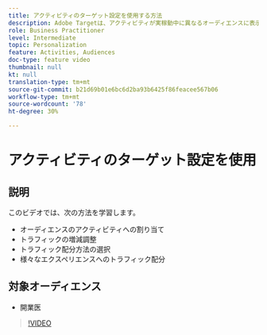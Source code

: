 ```yaml
---
title: アクティビティのターゲット設定を使用する方法
description: Adobe Targetは、アクティビティが実稼動中に異なるオーディエンスに表示されるエクスペリエンスを制御するための様々なレバーを提供します。 オーディエンスとトラフィックの配分を使用して、誰に何を表示するかを制御する方法を説明します。
role: Business Practitioner
level: Intermediate
topic: Personalization
feature: Activities, Audiences
doc-type: feature video
thumbnail: null
kt: null
translation-type: tm+mt
source-git-commit: b21d69b01e6bc6d2ba93b6425f86feacee567b06
workflow-type: tm+mt
source-wordcount: '78'
ht-degree: 30%

---
```



# アクティビティのターゲット設定を使用

## 説明

このビデオでは、次の方法を学習します。

* オーディエンスのアクティビティへの割り当て
* トラフィックの増減調整
* トラフィック配分方法の選択
* 様々なエクスペリエンスへのトラフィック配分

## 対象オーディエンス

* 開業医

>[!VIDEO](https://video.tv.adobe.com/v/17385/?quality=12)